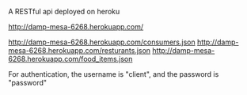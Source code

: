 A RESTful api deployed on heroku

http://damp-mesa-6268.herokuapp.com/

http://damp-mesa-6268.herokuapp.com/consumers.json
http://damp-mesa-6268.herokuapp.com/resturants.json
http://damp-mesa-6268.herokuapp.com/food_items.json

For authentication, the username is "client", and the password is "password"
